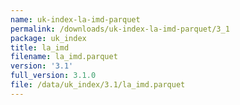 ```yaml
---
name: uk-index-la-imd-parquet
permalink: /downloads/uk-index-la-imd-parquet/3_1
package: uk_index
title: la_imd
filename: la_imd.parquet
version: '3.1'
full_version: 3.1.0
file: /data/uk_index/3.1/la_imd.parquet
---
```

